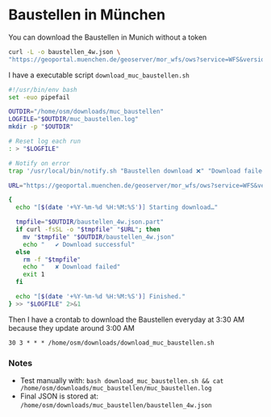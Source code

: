 # Baustellen in München

You can download the Baustellen in Munich without a token

```bash
curl -L -o baustellen_4w.json \
"https://geoportal.muenchen.de/geoserver/mor_wfs/ows?service=WFS&version=1.1.0&request=GetFeature&typeName=mor_wfs:baustellen_4_weeks_opendata&outputFormat=application/json"
```

I have a executable script `download_muc_baustellen.sh`

```bash
#!/usr/bin/env bash
set -euo pipefail

OUTDIR="/home/osm/downloads/muc_baustellen"
LOGFILE="$OUTDIR/muc_baustellen.log"
mkdir -p "$OUTDIR"

# Reset log each run
: > "$LOGFILE"

# Notify on error
trap '/usr/local/bin/notify.sh "Baustellen download ❌" "Download failed. Check $LOGFILE."' ERR

URL="https://geoportal.muenchen.de/geoserver/mor_wfs/ows?service=WFS&version=1.1.0&request=GetFeature&typeName=mor_wfs:baustellen_4_weeks_opendata&outputFormat=application/json"

{
  echo "[$(date '+%Y-%m-%d %H:%M:%S')] Starting download…"

  tmpfile="$OUTDIR/baustellen_4w.json.part"
  if curl -fsSL -o "$tmpfile" "$URL"; then
    mv "$tmpfile" "$OUTDIR/baustellen_4w.json"
    echo "   ✔ Download successful"
  else
    rm -f "$tmpfile"
    echo "   ✘ Download failed"
    exit 1
  fi

  echo "[$(date '+%Y-%m-%d %H:%M:%S')] Finished."
} >> "$LOGFILE" 2>&1
```

Then I have a crontab to download the Baustellen everyday at 3:30 AM because they update around 3:00 AM
```
30 3 * * * /home/osm/downloads/download_muc_baustellen.sh
```

### Notes
- Test manually with: `bash download_muc_baustellen.sh && cat /home/osm/downloads/muc_baustellen/muc_baustellen.log`
- Final JSON is stored at: `/home/osm/downloads/muc_baustellen/baustellen_4w.json`


